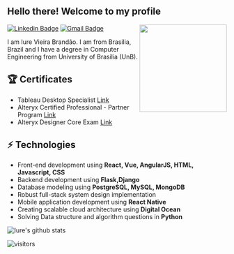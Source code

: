 <h2> Hello there! Welcome to my profile</h2>

<img align='right' src='https://user-images.githubusercontent.com/5713670/87202985-820dcb80-c2b6-11ea-9f56-7ec461c497c3.gif' width='200"'>

[![Linkedin Badge](https://img.shields.io/badge/-harshkumarkhatri-blue?style=flat-square&logo=Linkedin&logoColor=white&link=https://www.linkedin.com/in/iure-vieira-brandão-a6a443147/)](https://www.linkedin.com/in/iure-vieira-brandão-a6a443147/) 
[![Gmail Badge](https://img.shields.io/badge/-mailharshkhatri@gmail.com-c14438?style=flat-square&logo=Gmail&logoColor=white&link=mailto:iurebrandao@gmail.com)](mailto:iurebrandao@gmail.com)

I am Iure Vieira Brandão. I am from Brasilia, Brazil and I have a degree in Computer Engineering from University of Brasilia (UnB). 

## :trophy: Certificates
* Tableau Desktop Specialist [Link](https://www.youracclaim.com/badges/0811d45d-fe11-4d51-a45f-f1a27e002b8c/linked_in_profile)
* Alteryx Certified Professional - Partner Program [Link](https://drive.google.com/file/d/1Fpig0mNcVKffB2CJKnF3_ZJUr_R7426P/view)
* Alteryx Designer Core Exam [Link](https://s3.us-east-2.amazonaws.com/ayx.certificates/20190324_AlterxDesignerCore9kFVPVTV65kNRdlW6xmMaVnVtNGdNJj5VbPBnVuNGbK12oVRahWOt90MrRVT.pdf)

## ⚡ Technologies
- Front-end development using **React, Vue, AngularJS, HTML, Javascript, CSS**
- Backend development using **Flask,Django**
- Database modeling using **PostgreSQL, MySQL, MongoDB**
- Robust full-stack system design implementation
- Mobile application development using **React Native**
- Creating scalable cloud architecture using **Digital Ocean**
- Solving Data structure and algorithm questions in **Python**

![Iure's github stats](https://github-readme-stats.vercel.app/api?username=iurebrandao&hide=["issues"]&show_icons=true)

![visitors](https://visitor-badge.glitch.me/badge?page_id=iurebrandao)
